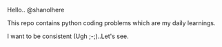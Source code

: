 Hello.. 
@shanolhere 

This repo contains python coding problems which are my daily learnings.

I want to be consistent (Ugh ;-;)..Let's see.
